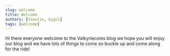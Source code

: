 ```yaml
---
slug: welcome
title: Welcome
authors: [toastie, bygul]
tags: [welcome]
---
```


Hi there everyone welcome to the Valkyriecoms blog we hope you will enjoy our blog and we have lots of things to come so buckle up and come along for the ride!